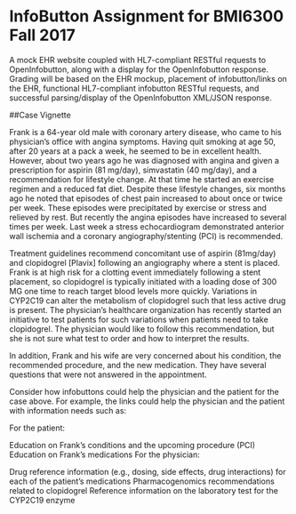 # InfoButton Assignment for BMI6300 Fall 2017

A mock EHR website coupled with HL7-compliant RESTful requests to OpenInfobutton, along with a display for the OpenInfobutton response.  Grading will be based on the EHR mockup, placement of infobutton/links on the EHR, functional HL7-compliant infobutton RESTful requests, and successful parsing/display of the OpenInfobutton XML/JSON response. 

##Case Vignette

Frank is a 64-year old male with coronary artery disease, who came to his physician’s office with angina symptoms. Having quit smoking at age 50, after 20 years at a pack a week, he seemed to be in excellent health. However, about two years ago he was diagnosed with angina and given a prescription for aspirin (81 mg/day), simvastatin (40 mg/day), and a recommendation for lifestyle change. At that time he started an exercise regimen and a reduced fat diet. Despite these lifestyle changes, six months ago he noted that episodes of chest pain increased to about once or twice per week. These episodes were precipitated by exercise or stress and relieved by rest. But recently the angina episodes have increased to several times per week. Last week a stress echocardiogram demonstrated anterior wall ischemia and a coronary angiography/stenting (PCI) is recommended. 

Treatment guidelines recommend concomitant use of aspirin (81mg/day) and clopidogrel [Plavix] following an angiography where a stent is placed. Frank is at high risk for a clotting event immediately following a stent placement, so clopidogrel is typically initiated with a loading dose of 300 MG one time to reach target blood levels more quickly. Variations in CYP2C19 can alter the metabolism of clopidogrel such that less active drug is present. The physician’s healthcare organization has recently started an initiative to test patients for such variations when patients need to take clopidogrel. The physician would like to follow this recommendation, but she is not sure what test to order and how to interpret the results.

In addition, Frank and his wife are very concerned about his condition, the recommended procedure, and the new medication. They have several questions that were not answered in the appointment.

Consider how infobuttons could help the physician and the patient for the case above. For example, the links could help the physician and the patient with information needs such as:

For the patient:

Education on Frank’s conditions and the upcoming procedure (PCI)
Education on Frank’s medications
For the physician:

Drug reference information (e.g., dosing, side effects, drug interactions) for each of the patient’s medications
Pharmacogenomics recommendations related to clopidogrel
Reference information on the laboratory test for the CYP2C19 enzyme
